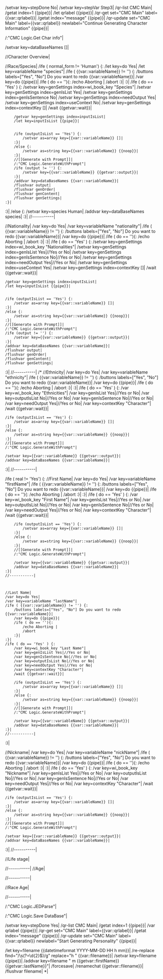 /setvar key=stepDone No|
/setvar key=stepVar Step3|
/qr-list CMC Main|
/getat index=1 {{pipe}}|
/let qrlabel {{pipe}}|
/qr-get set="CMC Main" label={{var::qrlabel}}|
/getat index="message" {{pipe}}|
/qr-update set="CMC Main" label={{var::qrlabel}} newlabel="Continue Generating Character Information" {{pipe}}|

/:"CMC Logic.Get Char info"|

/setvar key=dataBaseNames []|

//Character Overview|

//Race/Species|
/ife ( normal_form != 'Human') {:
	/let key=do Yes|
	/let key=variableName "species"|
	/ife ( {{var::variableName}} != '') {:
		/buttons labels=["Yes", "No"] Do you want to redo {{var::variableName}}|
		/var key=do {{pipe}}|
	/ife ( do == ''){:
		/echo Aborting |
		/abort
	:}|
	:}|
	/ife ( do == 'Yes' ) {:
		/setvar key=genSettings index=wi_book_key "Species"|
		/setvar key=genSettings index=genIsList Yes|
		/setvar key=genSettings index=genIsSentence No|
		/setvar key=genSettings index=needOutput Yes|
		/setvar key=genSettings index=useContext No|
		/setvar key=genSettings index=contextKey []|
		/wait {{getvar::wait}}|
		
		/getvar key=genSettings index=inputIsList|
		/let key=inputIsList {{pipe}}|
		
		
		/ife (outputIsList == 'Yes') {:
			/setvar as=array key={{var::variableName}} []|
		:}|
		/else {:
			/setvar as=string key={{var::variableName}} {{noop}}|
		:}|
		//[[Generate with Prompt]]|
		/:"CMC Logic.GenerateWithPrompt"|
		/ife (output != '') {:
			/setvar key={{var::variableName}} {{getvar::output}}|
		:}|
		/addvar key=dataBaseNames {{var::variableName}}|
		/flushvar output|
		/flushvar genOrder|
		/flushvar genContent|
		/flushvar genSettings|
	:}|
:}|
/else {:
	/setvar key=species Human|
	/addvar key=dataBaseNames species|
:}|
//-----------|

//Nationality|
/var key=do Yes|
/var key=variableName "nationality"|
/ife ( {{var::variableName}} != '') {:
	/buttons labels=["Yes", "No"] Do you want to redo {{var::variableName}}|
	/var key=do {{pipe}}|
	/ife ( do == ''){:
		/echo Aborting |
		/abort
	:}|
:}|
/ife ( do == 'Yes' ) {:
	/setvar key=genSettings index=wi_book_key "Nationalities"|
	/setvar key=genSettings index=genIsList Yes|//Yes or No|
	/setvar key=genSettings index=genIsSentence No|//Yes or No|
	/setvar key=genSettings index=needOutput Yes|//Yes or No|
	/setvar key=genSettings index=useContext Yes|
	/setvar key=genSettings index=contextKey []|
	/wait {{getvar::wait}}|
	
	
	/getvar key=genSettings index=inputIsList|
	/let key=inputIsList {{pipe}}|
	
	
	/ife (outputIsList == 'Yes') {:
		/setvar as=array key={{var::variableName}} []|
	:}|
	/else {:
		/setvar as=string key={{var::variableName}} {{noop}}|
	:}|
	//[[Generate with Prompt]]|
	/:"CMC Logic.GenerateWithPrompt"|
	/ife (output != '') {:
		/setvar key={{var::variableName}} {{getvar::output}}|
	:}|
	/addvar key=dataBaseNames {{var::variableName}}|
	/flushvar output|
	/flushvar genOrder|
	/flushvar genContent|
	/flushvar genSettings|
:}|
//-----------|
/*
//Ethnicity|
/var key=do Yes|
/var key=variableName "ethnicity"|
/ife ( {{var::variableName}} != '') {:
	/buttons labels=["Yes", "No"] Do you want to redo {{var::variableName}}|
	/var key=do {{pipe}}|
	/ife ( do == ''){:
		/echo Aborting |
		/abort
	:}|
:}|
/ife ( do == 'Yes' ) {:
	/var key=wi_book_key "Ethnicities"|
	/var key=genIsList Yes|//Yes or No|
	/var key=outputIsList No|//Yes or No|
	/var key=genIsSentence No|//Yes or No|
	/var key=needOutput Yes|//Yes or No|
	/var key=contextKey "Character"|
	/wait {{getvar::wait}}|
	
	
	/ife (outputIsList == 'Yes') {:
		/setvar as=array key={{var::variableName}} []|
	:}|
	/else {:
		/setvar as=string key={{var::variableName}} {{noop}}|
	:}|
	//[[Generate with Prompt]]|
	/:"CMC Logic.GenerateWithPrompt"|
	
	/setvar key={{var::variableName}} {{getvar::output}}|
	/addvar key=dataBaseNames {{var::variableName}}|
:}|
//-----------|


/ife ( real != 'Yes') {:
	//First Name|
	/var key=do Yes|
	/var key=variableName "firstName"|
	/ife ( {{var::variableName}} != '') {:
		/buttons labels=["Yes", "No"] Do you want to redo {{var::variableName}}|
		/var key=do {{pipe}}|
		/ife ( do == ''){:
			/echo Aborting |
			/abort
		:}|
	:}|
	/ife ( do == 'Yes' ) {:
		/var key=wi_book_key "First Name"|
		/var key=genIsList Yes|//Yes or No|
		/var key=outputIsList No|//Yes or No|
		/var key=genIsSentence No|//Yes or No|
		/var key=needOutput Yes|//Yes or No|
		/var key=contextKey "Character"|
		/wait {{getvar::wait}}|
		
		/ife (outputIsList == 'Yes') {:
			/setvar as=array key={{var::variableName}} []|
		:}|
		/else {:
			/setvar as=string key={{var::variableName}} {{noop}}|
		:}|
		//[[Generate with Prompt]]|
		/:"CMC Logic.GenerateWithPrompt"|
		
		/setvar key={{var::variableName}} {{getvar::output}}|
		/addvar key=dataBaseNames {{var::variableName}}|
	:}|
	//-----------|
	
	
	
	//Last Name|
	/var key=do Yes|
	/var key=variableName "lastName"|
	/ife ( {{var::variableName}} != '') {:
		/buttons labels=["Yes", "No"] Do you want to redo {{var::variableName}}|
		/var key=do {{pipe}}|
		/ife ( do == ''){:
			/echo Aborting |
			/abort
		:}|
	:}|
	/ife ( do == 'Yes' ) {:
		/var key=wi_book_key "Last Name"|
		/var key=genIsList Yes|//Yes or No|
		/var key=genIsSentence No|//Yes or No|
		/var key=outputIsList No|//Yes or No|
		/var key=needOutput Yes|//Yes or No|
		/var key=contextKey "Character"|
		/wait {{getvar::wait}}|
		
		/ife (outputIsList == 'Yes') {:
			/setvar as=array key={{var::variableName}} []|
		:}|
		/else {:
			/setvar as=string key={{var::variableName}} {{noop}}|
		:}|
		//[[Generate with Prompt]]|
		/:"CMC Logic.GenerateWithPrompt"|
		
		/setvar key={{var::variableName}} {{getvar::output}}|
		/addvar key=dataBaseNames {{var::variableName}}|
	:}|
	//-----------|
:}|

//Nickname|
/var key=do Yes|
/var key=variableName "nickName"|
/ife ( {{var::variableName}} != '') {:
	/buttons labels=["Yes", "No"] Do you want to redo {{var::variableName}}|
	/var key=do {{pipe}}|
	/ife ( do == ''){:
		/echo Aborting |
		/abort
	:}|
:}|
/ife ( do == 'Yes' ) {:
	/var key=wi_book_key "Nickname"|
	/var key=genIsList Yes|//Yes or No|
	/var key=outputIsList No|//Yes or No|
	/var key=genIsSentence No|//Yes or No|
	/var key=needOutput Yes|//Yes or No|
	/var key=contextKey "Character"|
	/wait {{getvar::wait}}|
	
	
	/ife (outputIsList == 'Yes') {:
		/setvar as=array key={{var::variableName}} []|
	:}|
	/else {:
		/setvar as=string key={{var::variableName}} {{noop}}|
	:}|
	//[[Generate with Prompt]]|
	/:"CMC Logic.GenerateWithPrompt"|
	
	/setvar key={{var::variableName}} {{getvar::output}}|
	/addvar key=dataBaseNames {{var::variableName}}|
:}|
//-----------|

//Life stage|

//-----------|
//Age|

//-----------|

//Race Age|

//-----------|

/:"CMC Logic.JEDParse"|

/:"CMC Logic.Save DataBase"|

/setvar key=stepDone Yes|
/qr-list CMC Main|
/getat index=1 {{pipe}}|
/var qrlabel {{pipe}}|
/qr-get set="CMC Main" label={{var::qrlabel}}|
/getat index="message" {{pipe}}|
/qr-update set="CMC Main" label={{var::qrlabel}} newlabel="Start Generating Personality" {{pipe}}|

/let key=filename {{datetimeformat YYYY-MM-DD HH h mm}}|
/re-replace find="/\s(?=\d{2}$)/g" replace="h " {{var::filename}}|
/setvar key=filename {{pipe}}|
/addvar key=filename " m {{getvar::firstName}} {{getvar::lastName}}"|
/forcesave|
/renamechat {{getvar::filename}}|
/flushvar filename|
*|